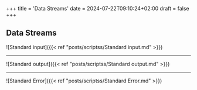 +++
title = 'Data Streams'
date = 2024-07-22T09:10:24+02:00
draft = false
+++

## Data Streams


![Standard input]({{< ref "posts/scriptss/Standard input.md" >}})

---
![Standard output]({{< ref "posts/scriptss/Standard output.md" >}})

---
![Standard Error]({{< ref "posts/scriptss/Standard Error.md" >}})